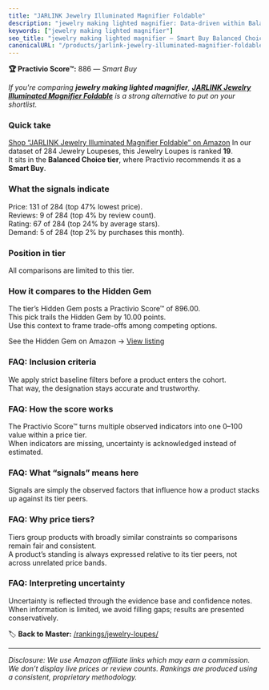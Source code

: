 ```yaml
---
title: "JARLINK Jewelry Illuminated Magnifier Foldable"
description: "jewelry making lighted magnifier: Data-driven within Balanced Choice ranking using the Practivio Score™. Positioned by quality, value, demand, findability, mom…"
keywords: ["jewelry making lighted magnifier"]
seo_title: "jewelry making lighted magnifier — Smart Buy Balanced Choice (2025)"
canonicalURL: "/products/jarlink-jewelry-illuminated-magnifier-foldable-B08RSB7S79/"
---
```


**🏆 Practivio Score™:** 886 — _Smart Buy_


*If you're comparing **jewelry making lighted magnifier**, **[JARLINK Jewelry Illuminated Magnifier Foldable](https://www.amazon.com/dp/B08RSB7S79?tag=practivio-20)** is a strong alternative to put on your shortlist.*
### Quick take
[Shop “JARLINK Jewelry Illuminated Magnifier Foldable” on Amazon](https://www.amazon.com/dp/B08RSB7S79?tag=practivio-20)
In our dataset of 284 Jewelry Loupeses, this Jewelry Loupes is ranked **19**.  
It sits in the **Balanced Choice tier**, where Practivio recommends it as a **Smart Buy**.

### What the signals indicate
Price: 131 of 284 (top 47% lowest price).  
Reviews: 9 of 284 (top 4% by review count).  
Rating: 67 of 284 (top 24% by average stars).  
Demand: 5 of 284 (top 2% by purchases this month).

### Position in tier
All comparisons are limited to this tier.

### How it compares to the Hidden Gem
The tier’s Hidden Gem posts a Practivio Score™ of 896.00.  
This pick trails the Hidden Gem by 10.00 points.  
Use this context to frame trade-offs among competing options.  

See the Hidden Gem on Amazon → [View listing](https://www.amazon.com/dp/B08XXF1VCS?tag=practivio-20)

### FAQ: Inclusion criteria
We apply strict baseline filters before a product enters the cohort.  
That way, the designation stays accurate and trustworthy.

### FAQ: How the score works
The Practivio Score™ turns multiple observed indicators into one 0–100 value within a price tier.  
When indicators are missing, uncertainty is acknowledged instead of estimated.

### FAQ: What “signals” means here
Signals are simply the observed factors that influence how a product stacks up against its tier peers.

### FAQ: Why price tiers?
Tiers group products with broadly similar constraints so comparisons remain fair and consistent.  
A product’s standing is always expressed relative to its tier peers, not across unrelated price bands.

### FAQ: Interpreting uncertainty
Uncertainty is reflected through the evidence base and confidence notes.  
When information is limited, we avoid filling gaps; results are presented conservatively.


🏷️ **Back to Master:** [/rankings/jewelry-loupes/](/rankings/jewelry-loupes/)

---
_Disclosure: We use Amazon affiliate links which may earn a commission. We don’t display live prices or review counts. Rankings are produced using a consistent, proprietary methodology._
